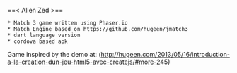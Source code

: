 
==< Alien Zed >==

    * Match 3 game writtem using Phaser.io
    * Match Engine based on https://github.com/hugeen/jmatch3
    * dart language version
    * cordova based apk
    
    
Game inspired by the demo at:
(http://hugeen.com/2013/05/16/introduction-a-la-creation-dun-jeu-html5-avec-createjs/#more-245)

